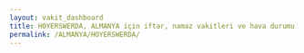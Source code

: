 ```yaml
---
layout: vakit_dashboard
title: HOYERSWERDA, ALMANYA için iftar, namaz vakitleri ve hava durumu - ilçe/eyalet seç
permalink: /ALMANYA/HOYERSWERDA/
---
```


<script type="text/javascript">
  var GLOBAL_COUNTRY = 'ALMANYA';
  var GLOBAL_CITY = 'HOYERSWERDA';
  var GLOBAL_STATE = '';
  var lat = 72;
  var lon = 21;
</script>
